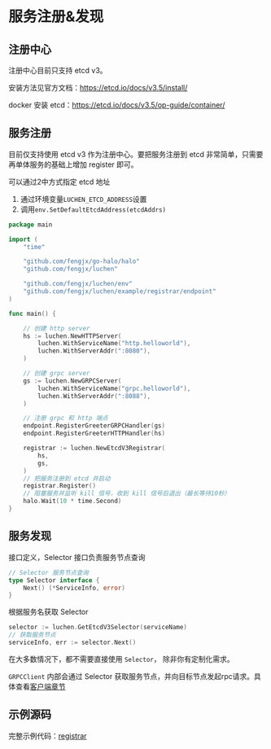 # 服务注册&发现

## 注册中心

注册中心目前只支持 etcd v3。

安装方法见官方文档：<https://etcd.io/docs/v3.5/install/>

docker 安装 etcd：<https://etcd.io/docs/v3.5/op-guide/container/>

## 服务注册

目前仅支持使用 etcd v3 作为注册中心。要把服务注册到 etcd 非常简单，只需要再单体服务的基础上增加 register 即可。

可以通过2中方式指定 etcd 地址
1. 通过环境变量`LUCHEN_ETCD_ADDRESS`设置
2. 调用`env.SetDefaultEtcdAddress(etcdAddrs)`

```go
package main

import (
	"time"

	"github.com/fengjx/go-halo/halo"
	"github.com/fengjx/luchen"

	"github.com/fengjx/luchen/env"
	"github.com/fengjx/luchen/example/registrar/endpoint"
)

func main() {

	// 创建 http server
	hs := luchen.NewHTTPServer(
		luchen.WithServiceName("http.helloworld"),
		luchen.WithServerAddr(":8080"),
	)

	// 创建 grpc server
	gs := luchen.NewGRPCServer(
		luchen.WithServiceName("grpc.helloworld"),
		luchen.WithServerAddr(":8088"),
	)

	// 注册 grpc 和 http 端点
	endpoint.RegisterGreeterGRPCHandler(gs)
	endpoint.RegisterGreeterHTTPHandler(hs)

	registrar := luchen.NewEtcdV3Registrar(
		hs,
		gs,
	)
	// 把服务注册到 etcd 并启动
	registrar.Register()
	// 阻塞服务并监听 kill 信号，收到 kill 信号后退出（最长等待10秒）
	halo.Wait(10 * time.Second)
}
```

## 服务发现

接口定义，Selector 接口负责服务节点查询
```go
// Selector 服务节点查询
type Selector interface {
	Next() (*ServiceInfo, error)
}
```

根据服务名获取 Selector
```go
selector := luchen.GetEtcdV3Selector(serviceName)
// 获取服务节点
serviceInfo, err := selector.Next()
```

在大多数情况下，都不需要直接使用 `Selector`， 除非你有定制化需求。

`GRPCClient` 内部会通过 Selector 获取服务节点，并向目标节点发起rpc请求。具体查看[客户端章节](/guide/grpc-client)


## 示例源码

完整示例代码：[registrar](https://github.com/fengjx/luchen/tree/master/_example/registrar)